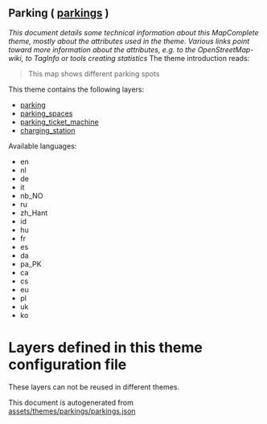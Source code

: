 [//]: # (WARNING: this file is automatically generated. Please find the sources at the bottom and edit those sources)

## Parking ( [parkings](https://mapcomplete.org/parkings) )
_This document details some technical information about this MapComplete theme, mostly about the attributes used in the theme. Various links point toward more information about the attributes, e.g. to the OpenStreetMap-wiki, to TagInfo or tools creating statistics_
The theme introduction reads:

> This map shows different parking spots

This theme contains the following layers:

 - [parking](../Layers/parking.md)
 - [parking_spaces](../Layers/parking_spaces.md)
 - [parking_ticket_machine](../Layers/parking_ticket_machine.md)
 - [charging_station](../Layers/charging_station.md)

Available languages:

 - en
 - nl
 - de
 - it
 - nb_NO
 - ru
 - zh_Hant
 - id
 - hu
 - fr
 - es
 - da
 - pa_PK
 - ca
 - cs
 - eu
 - pl
 - uk
 - ko

# Layers defined in this theme configuration file
These layers can not be reused in different themes.


This document is autogenerated from [assets/themes/parkings/parkings.json](https://github.com/pietervdvn/MapComplete/blob/develop/assets/themes/parkings/parkings.json)
